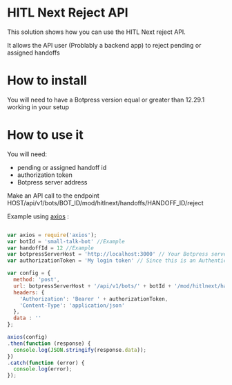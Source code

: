 # HITL Next Reject API

This solution shows how you can use the HITL Next reject API.

It allows the API user (Problably a backend app) to reject pending or assigned handoffs

# How to install

You will need to have a Botpress version equal or greater than 12.29.1 working in your setup

# How to use it

You will need:

- pending or assigned handoff id
- authorization token
- Botpress server address

Make an API call to the endpoint HOST/api/v1/bots/BOT_ID/mod/hitlnext/handoffs/HANDOFF_ID/reject

Example using [axios](https://www.npmjs.com/package/axios) : 

````javascript

var axios = require('axios');
var botId = 'small-talk-bot' //Example
var handoffId = 12 //Example
var botpressServerHost = 'http://localhost:3000' // Your Botpress server host
var authorizationToken = 'My login token' // Since this is an Authenticated route, you will first need to call the Botpress login route and get a token

var config = {
  method: 'post',
  url: botpressServerHost + '/api/v1/bots/' + botId + '/mod/hitlnext/handoffs/' + handoffId + '/reject',
  headers: { 
    'Authorization': 'Bearer ' + authorizationToken, 
    'Content-Type': 'application/json'
  },
  data : ''
};

axios(config)
.then(function (response) {
  console.log(JSON.stringify(response.data));
})
.catch(function (error) {
  console.log(error);
});


````
